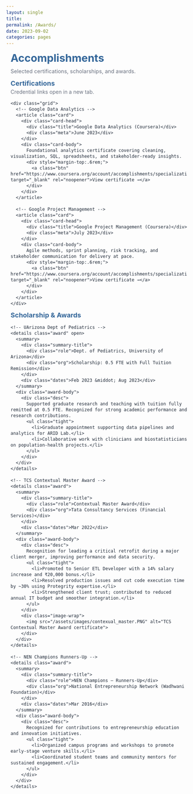 ```yaml
---
layout: single
title:
permalink: /Awards/
date: 2023-09-02
categories: pages
---
```


<link href="https://fonts.googleapis.com/css2?family=Inter:wght@400;600&display=swap" rel="stylesheet">

<style>
  :root{
    --brand:#336699; --ink:#1f2937; --muted:#6b7280;
    --card:#ffffff; --line:#e5e7eb; --ring:rgba(51,102,153,.12);
    --bg:#f8fafc; --wrap-max: 1000px;
  }

  .awards-wrap{
    font-family:'Inter',system-ui,-apple-system,Segoe UI,Roboto,Helvetica,Arial,sans-serif;
    width:100%; max-width:min(100%, var(--wrap-max));
    margin-inline:auto; padding-inline:12px; box-sizing:border-box;
    color:var(--ink);
  }
  h1.page-title{ color:var(--brand); margin:.25rem 0 .6rem; font-size:clamp(24px,3vw,30px); }
  p.page-sub{ color:var(--muted); font-size:14.5px; margin:0 0 .9rem; }

  /* Section headers */
  .section{
    margin: .8rem 0;
  }
  .section h2{
    color:var(--brand); font-size:18px; margin:.2rem 0 .5rem;
  }
  .section-sub{ color:var(--muted); font-size:14px; margin:-.25rem 0 .6rem; }

  /* Cards */
  .card{
    background:var(--card); border:1px solid var(--line); border-radius:14px;
    box-shadow:0 1px 0 var(--ring); margin:.6rem 0; overflow:hidden;
  }
  .card-head{
    display:flex; justify-content:space-between; align-items:center;
    gap:10px; padding:12px 14px; background:#fff;
  }
  .title{ font-weight:700; font-size:16px; color:var(--ink); }
  .meta{ color:var(--muted); font-size:13.5px; white-space:nowrap; }
  .card-body{ padding:12px 14px 14px; border-top:1px solid var(--line); font-size:15px; line-height:1.55; }

  /* Certifications grid */
  .grid{
    display:grid; gap:10px; grid-template-columns: repeat(1, minmax(0,1fr));
  }
  @media (min-width:760px){ .grid{ grid-template-columns: repeat(2, minmax(0,1fr)); } }

  .btn{
    display:inline-block; text-decoration:none; font-weight:600; font-size:14px;
    padding:7px 10px; border-radius:9px; border:1px solid var(--brand); color:var(--brand); background:#fff;
  }
  .btn:hover{ background:var(--brand); color:#fff; }

  /* Collapsible award cards */
  details.award{ border:1px solid var(--line); border-radius:14px; background:#fff; box-shadow:0 1px 0 var(--ring); margin:.6rem 0; overflow:hidden; }
  .award > summary{
    list-style:none; cursor:pointer; outline:none;
    display:grid; grid-template-columns: 1fr auto; align-items:center; gap:12px; padding:12px 14px;
  }
  .award > summary::-webkit-details-marker{ display:none; }
  .award .summary-title{ display:flex; flex-direction:column; gap:2px; }
  .award .summary-title .role{ font-weight:700; color:var(--ink); font-size:16px; }
  .award .summary-title .org{ color:var(--muted); font-size:13.5px; }
  .award .dates{ color:var(--muted); font-size:13.5px; white-space:nowrap; }

  .award-body{ border-top:1px solid var(--line); padding:12px 14px 14px; display:grid; gap:12px; grid-template-columns:1fr; }
  @media (min-width:860px){ .award-body{ grid-template-columns: 1fr 320px; } }

  .desc{ font-size:15px; line-height:1.6; }
  .image-wrap{
    display:flex; align-items:center; justify-content:center;
    background:var(--bg); border:1px solid var(--line); border-radius:12px; padding:8px;
  }
  .image-wrap img{ width:100%; height:auto; border-radius:8px; }

  /* Small list */
  ul.tight{ margin:.25rem 0 0; padding-left:18px; }
  ul.tight li{ margin:.2rem 0; }
</style>

<div class="awards-wrap">
  <h1 class="page-title">Accomplishments</h1>
  <p class="page-sub">Selected certifications, scholarships, and awards.</p>

  <!-- ================= CERTIFICATIONS ================ -->
  <section class="section" id="certs">
    <h2>Certifications</h2>
    <p class="section-sub">Credential links open in a new tab.</p>

    <div class="grid">
      <!-- Google Data Analytics -->
      <article class="card">
        <div class="card-head">
          <div class="title">Google Data Analytics (Coursera)</div>
          <div class="meta">June 2023</div>
        </div>
        <div class="card-body">
          Foundational analytics certificate covering cleaning, visualization, SQL, spreadsheets, and stakeholder-ready insights.
          <div style="margin-top:.6rem;">
            <a class="btn" href="https://www.coursera.org/account/accomplishments/specialization/certificate/EMEK5BC3QWPA" target="_blank" rel="noopener">View certificate →</a>
          </div>
        </div>
      </article>

      <!-- Google Project Management -->
      <article class="card">
        <div class="card-head">
          <div class="title">Google Project Management (Coursera)</div>
          <div class="meta">July 2023</div>
        </div>
        <div class="card-body">
          Agile methods, sprint planning, risk tracking, and stakeholder communication for delivery at pace.
          <div style="margin-top:.6rem;">
            <a class="btn" href="https://www.coursera.org/account/accomplishments/specialization/certificate/UCSV3HVH4LQL" target="_blank" rel="noopener">View certificate →</a>
          </div>
        </div>
      </article>
    </div>
  </section>

  <!-- ============== SCHOLARSHIP & AWARDS ============== -->
  <section class="section" id="awards">
    <h2>Scholarship & Awards</h2>

    <!-- UArizona Dept of Pediatrics -->
    <details class="award" open>
      <summary>
        <div class="summary-title">
          <div class="role">Dept. of Pediatrics, University of Arizona</div>
          <div class="org">Scholarship: 0.5 FTE with Full Tuition Remission</div>
        </div>
        <div class="dates">Feb 2023 &middot; Aug 2023</div>
      </summary>
      <div class="award-body">
        <div class="desc">
          Supported graduate research and teaching with tuition fully remitted at 0.5 FTE. Recognized for strong academic performance and research contributions.
          <ul class="tight">
            <li>Graduate appointment supporting data pipelines and analytics for ARID Lab.</li>
            <li>Collaborative work with clinicians and biostatisticians on population-health projects.</li>
          </ul>
        </div>
      </div>
    </details>

    <!-- TCS Contextual Master Award -->
    <details class="award">
      <summary>
        <div class="summary-title">
          <div class="role">Contextual Master Award</div>
          <div class="org">Tata Consultancy Services (Financial Services)</div>
        </div>
        <div class="dates">Mar 2022</div>
      </summary>
      <div class="award-body">
        <div class="desc">
          Recognition for leading a critical retrofit during a major client merger, improving performance and data security.
          <ul class="tight">
            <li>Promoted to Senior ETL Developer with a 14% salary increase and ₹20,000 bonus.</li>
            <li>Resolved production issues and cut code execution time by ~30% using Protegrity expertise.</li>
            <li>Strengthened client trust; contributed to reduced annual IT budget and smoother integration.</li>
          </ul>
        </div>
        <div class="image-wrap">
          <img src="/assets/images/contexual_master.PNG" alt="TCS Contextual Master Award certificate">
        </div>
      </div>
    </details>

    <!-- NEN Champions Runners-Up -->
    <details class="award">
      <summary>
        <div class="summary-title">
          <div class="role">NEN Champions — Runners-Up</div>
          <div class="org">National Entrepreneurship Network (Wadhwani Foundation)</div>
        </div>
        <div class="dates">Mar 2016</div>
      </summary>
      <div class="award-body">
        <div class="desc">
          Recognized for contributions to entrepreneurship education and innovation initiatives.
          <ul class="tight">
            <li>Organized campus programs and workshops to promote early-stage venture skills.</li>
            <li>Coordinated student teams and community mentors for sustained engagement.</li>
          </ul>
        </div>
      </div>
    </details>
  </section>
</div>
